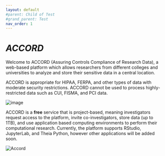 ```yaml
---
layout: default
#parent: Child of Test
#grand_parent: Test
nav_order: 1
---
```


# ***ACCORD***

Welcome to ACCORD (Assuring Controls Compliance of Research Data), a web-based platform which allows researchers from different colleges and universities to analyze and store their sensitive data in a central location. 

ACCORD is appropriate for HIPAA, FERPA, and other types of data with moderate security restrictions. ACCORD cannot be used to process highly-restricted data such as CUI, FISMA, and PCI data. 

![image](https://user-images.githubusercontent.com/47673110/110833135-2000ce00-826a-11eb-8327-953604a3ebb9.png)

ACCORD is a **free** service that is project-based, meaning investigators request access to the platform, invite co-investigators, store data (up to 1TB), and use application based computing environments to perform their computational research. Currently, the platform supports RStudio, JupyterLab, and Theia Python, however other applications will be added soon. 

![Accord](/assets/img/accord_demo.png)




